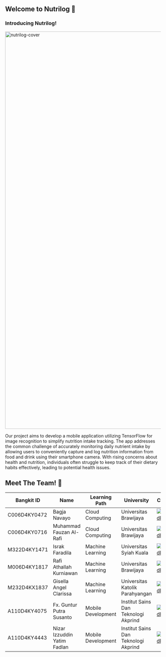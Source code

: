 ## Welcome to Nutrilog 👋

### Introducing Nutrilog!

<img width="1280" alt="nutrilog-cover" src="https://github.com/Nutrilog/.github/assets/40895148/d5bd619d-be1e-4da0-b8eb-c4fc4d8ab84b">

Our project aims to develop a mobile application utilizing TensorFlow for image recognition to simplify nutrition intake tracking. The app addresses the common challenge of accurately monitoring daily nutrient intake by allowing users to conveniently capture and log nutrition information from food and drink using their smartphone camera. With rising concerns about health and nutrition, individuals often struggle to keep track of their dietary habits effectively, leading to potential health issues. 

## Meet The Team! 👋

| Bangkit ID | Name | Learning Path | University | Contact |
| ----- | ----- | ----- | ----- | ----- |
| C006D4KY0472 | Bagja Navayo | Cloud Computing | Universitas Brawijaya | [![LinkedIn](https://img.shields.io/badge/LinkedIn-0077B5?style=for-the-badge&logo=linkedin&logoColor=white)](https://www.linkedin.com/in/bagjanavayo/) |
| C006D4KY0716 | Muhammad Fauzan Al-Rafi | Cloud Computing | Universitas Brawijaya | [![LinkedIn](https://img.shields.io/badge/LinkedIn-0077B5?style=for-the-badge&logo=linkedin&logoColor=white)](https://www.linkedin.com/in/fauzanalrafii/) |
| M322D4KY1471 | Israk Faradila | Machine Learning | Universitas Syiah Kuala | [![LinkedIn](https://img.shields.io/badge/LinkedIn-0077B5?style=for-the-badge&logo=linkedin&logoColor=white)](https://www.linkedin.com/in/israk-faradila-9894471a2/) |
| M006D4KY1817 | Rafi Athallah Kurniawan | Machine Learning | Universitas Brawijaya | [![LinkedIn](https://img.shields.io/badge/LinkedIn-0077B5?style=for-the-badge&logo=linkedin&logoColor=white)](https://www.linkedin.com/in/rafi-athallah-kurniawan-b766b82a1/) |
| M232D4KX1837 | Gisella Angel Clarissa | Machine Learning | Universitas Katolik Parahyangan | [![LinkedIn](https://img.shields.io/badge/LinkedIn-0077B5?style=for-the-badge&logo=linkedin&logoColor=white)](https://www.linkedin.com/in/gisellaangel/) |
| A110D4KY4075 | Fx. Guntur Putra Susanto | Mobile Development | Institut Sains Dan Teknologi Akprind | [![LinkedIn](https://img.shields.io/badge/LinkedIn-0077B5?style=for-the-badge&logo=linkedin&logoColor=white)](https://www.linkedin.com/in/fx-guntur/) |
| A110D4KY4443 | Nizar Izzuddin Yatim Fadlan | Mobile Development | Institut Sains Dan Teknologi Akprind | [![LinkedIn](https://img.shields.io/badge/LinkedIn-0077B5?style=for-the-badge&logo=linkedin&logoColor=white)](https://www.linkedin.com/in/nizariyf/) |

